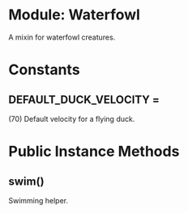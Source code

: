 # Module: Waterfowl
A mixin for waterfowl creatures.

# Constants
## DEFAULT_DUCK_VELOCITY =
(70) Default velocity for a flying duck.


# Public Instance Methods
## swim() [](#method-i-swim)
Swimming helper.

